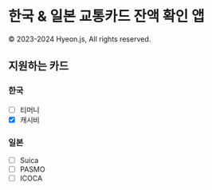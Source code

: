 # 한국 & 일본 교통카드 잔액 확인 앱
© 2023-2024 Hyeon.js, All rights reserved.

## 지원하는 카드
### 한국
 - [ ] 티머니
 - [x] 캐시비
### 일본
 - [ ] Suica
 - [ ] PASMO
 - [ ] ICOCA
